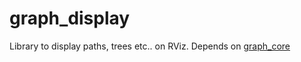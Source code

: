 # graph_display
Library to display paths, trees etc.. on RViz.
Depends on [graph_core](https://github.com/JRL-CARI-CNR-UNIBS/graph_core)
